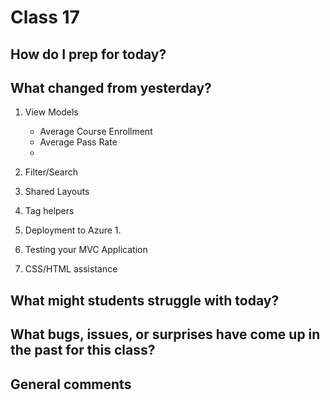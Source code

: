 # Class 17

## How do I prep for today?

## What changed from yesterday? 
1. View Models
	- Average Course Enrollment
	- Average Pass Rate 
	- 
2. Filter/Search
3. Shared Layouts
4. Tag helpers

1. Deployment to Azure
	1. 
2. Testing your MVC Application
3. CSS/HTML assistance

## What might students struggle with today?  

## What bugs, issues, or surprises have come up in the past for this class?

## General comments